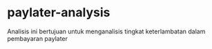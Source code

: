 # paylater-analysis
Analisis ini bertujuan untuk menganalisis tingkat keterlambatan dalam pembayaran paylater
